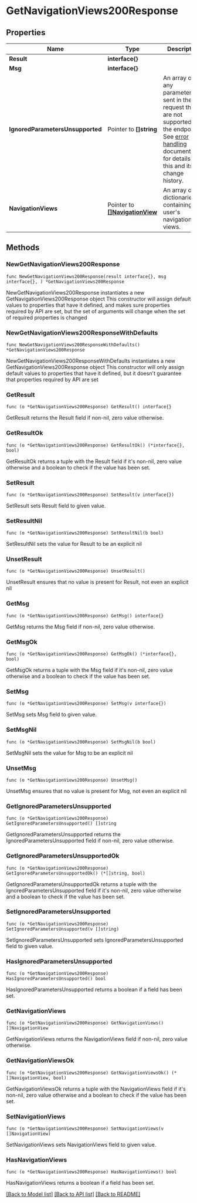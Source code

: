 # GetNavigationViews200Response

## Properties

Name | Type | Description | Notes
------------ | ------------- | ------------- | -------------
**Result** | **interface{}** |  | 
**Msg** | **interface{}** |  | 
**IgnoredParametersUnsupported** | Pointer to **[]string** | An array of any parameters sent in the request that are not supported by the endpoint.  See [error handling](/api/rest-error-handling#ignored-parameters) documentation for details on this and its change history.  | [optional] 
**NavigationViews** | Pointer to [**[]NavigationView**](NavigationView.md) | An array of dictionaries containing the user&#39;s navigation views.  | [optional] 

## Methods

### NewGetNavigationViews200Response

`func NewGetNavigationViews200Response(result interface{}, msg interface{}, ) *GetNavigationViews200Response`

NewGetNavigationViews200Response instantiates a new GetNavigationViews200Response object
This constructor will assign default values to properties that have it defined,
and makes sure properties required by API are set, but the set of arguments
will change when the set of required properties is changed

### NewGetNavigationViews200ResponseWithDefaults

`func NewGetNavigationViews200ResponseWithDefaults() *GetNavigationViews200Response`

NewGetNavigationViews200ResponseWithDefaults instantiates a new GetNavigationViews200Response object
This constructor will only assign default values to properties that have it defined,
but it doesn't guarantee that properties required by API are set

### GetResult

`func (o *GetNavigationViews200Response) GetResult() interface{}`

GetResult returns the Result field if non-nil, zero value otherwise.

### GetResultOk

`func (o *GetNavigationViews200Response) GetResultOk() (*interface{}, bool)`

GetResultOk returns a tuple with the Result field if it's non-nil, zero value otherwise
and a boolean to check if the value has been set.

### SetResult

`func (o *GetNavigationViews200Response) SetResult(v interface{})`

SetResult sets Result field to given value.


### SetResultNil

`func (o *GetNavigationViews200Response) SetResultNil(b bool)`

 SetResultNil sets the value for Result to be an explicit nil

### UnsetResult
`func (o *GetNavigationViews200Response) UnsetResult()`

UnsetResult ensures that no value is present for Result, not even an explicit nil
### GetMsg

`func (o *GetNavigationViews200Response) GetMsg() interface{}`

GetMsg returns the Msg field if non-nil, zero value otherwise.

### GetMsgOk

`func (o *GetNavigationViews200Response) GetMsgOk() (*interface{}, bool)`

GetMsgOk returns a tuple with the Msg field if it's non-nil, zero value otherwise
and a boolean to check if the value has been set.

### SetMsg

`func (o *GetNavigationViews200Response) SetMsg(v interface{})`

SetMsg sets Msg field to given value.


### SetMsgNil

`func (o *GetNavigationViews200Response) SetMsgNil(b bool)`

 SetMsgNil sets the value for Msg to be an explicit nil

### UnsetMsg
`func (o *GetNavigationViews200Response) UnsetMsg()`

UnsetMsg ensures that no value is present for Msg, not even an explicit nil
### GetIgnoredParametersUnsupported

`func (o *GetNavigationViews200Response) GetIgnoredParametersUnsupported() []string`

GetIgnoredParametersUnsupported returns the IgnoredParametersUnsupported field if non-nil, zero value otherwise.

### GetIgnoredParametersUnsupportedOk

`func (o *GetNavigationViews200Response) GetIgnoredParametersUnsupportedOk() (*[]string, bool)`

GetIgnoredParametersUnsupportedOk returns a tuple with the IgnoredParametersUnsupported field if it's non-nil, zero value otherwise
and a boolean to check if the value has been set.

### SetIgnoredParametersUnsupported

`func (o *GetNavigationViews200Response) SetIgnoredParametersUnsupported(v []string)`

SetIgnoredParametersUnsupported sets IgnoredParametersUnsupported field to given value.

### HasIgnoredParametersUnsupported

`func (o *GetNavigationViews200Response) HasIgnoredParametersUnsupported() bool`

HasIgnoredParametersUnsupported returns a boolean if a field has been set.

### GetNavigationViews

`func (o *GetNavigationViews200Response) GetNavigationViews() []NavigationView`

GetNavigationViews returns the NavigationViews field if non-nil, zero value otherwise.

### GetNavigationViewsOk

`func (o *GetNavigationViews200Response) GetNavigationViewsOk() (*[]NavigationView, bool)`

GetNavigationViewsOk returns a tuple with the NavigationViews field if it's non-nil, zero value otherwise
and a boolean to check if the value has been set.

### SetNavigationViews

`func (o *GetNavigationViews200Response) SetNavigationViews(v []NavigationView)`

SetNavigationViews sets NavigationViews field to given value.

### HasNavigationViews

`func (o *GetNavigationViews200Response) HasNavigationViews() bool`

HasNavigationViews returns a boolean if a field has been set.


[[Back to Model list]](../README.md#documentation-for-models) [[Back to API list]](../README.md#documentation-for-api-endpoints) [[Back to README]](../README.md)


